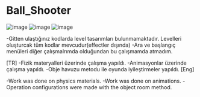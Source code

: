 # Ball_Shooter
 
 ![image](https://github.com/AhmTD/Clone_Ball_Shoot/assets/104300902/146ac1a6-30a5-491e-a7b4-6e63582140a9)
 ![image](https://github.com/AhmTD/Clone_Ball_Shoot/assets/104300902/bf551057-3c7a-428b-b1ae-f34fcfaf3935)
 ![image](https://github.com/AhmTD/Clone_Ball_Shoot/assets/104300902/053237bb-0bd1-49d9-98ea-76547aa40d9d)

-Gitten ulaştığınız kodlarda level tasarımları bulunmamaktadır.
 Levelleri oluşturcak tüm kodlar mevcudur(effectler dışında) 
-Ara ve başlangıç menüleri diğer çalışmalrımda olduğundan bu çalışmamda atmadım.
 
 
 
[TR]
-Fizik materyalleri üzerinde çalışma yapıldı.
-Animasyonlar üzerinde çalışma yapıldı.
-Obje havuzu metodu ile oyunda iyileştirmeler yapıldı.
[Eng]

-Work was done on physics materials.
-Work was done on animations.
-Operation configurations were made with the object room method.

